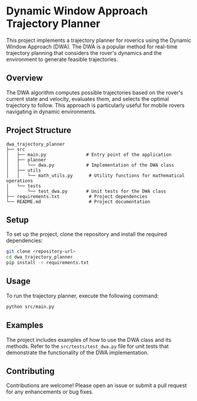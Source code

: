 # Dynamic Window Approach Trajectory Planner

This project implements a trajectory planner for roverics using the Dynamic Window Approach (DWA). The DWA is a popular method for real-time trajectory planning that considers the rover's dynamics and the environment to generate feasible trajectories.

## Overview

The DWA algorithm computes possible trajectories based on the rover's current state and velocity, evaluates them, and selects the optimal trajectory to follow. This approach is particularly useful for mobile rovers navigating in dynamic environments.

## Project Structure

```
dwa_trajectory_planner
├── src
│   ├── main.py               # Entry point of the application
│   ├── planner
│   │   └── dwa.py            # Implementation of the DWA class
│   ├── utils
│   │   └── math_utils.py      # Utility functions for mathematical operations
│   └── tests
│       └── test_dwa.py       # Unit tests for the DWA class
├── requirements.txt           # Project dependencies
└── README.md                  # Project documentation
```

## Setup

To set up the project, clone the repository and install the required dependencies:

```bash
git clone <repository-url>
cd dwa_trajectory_planner
pip install -r requirements.txt
```

## Usage

To run the trajectory planner, execute the following command:

```bash
python src/main.py
```

## Examples

The project includes examples of how to use the DWA class and its methods. Refer to the `src/tests/test_dwa.py` file for unit tests that demonstrate the functionality of the DWA implementation.

## Contributing

Contributions are welcome! Please open an issue or submit a pull request for any enhancements or bug fixes.